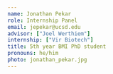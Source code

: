 ```yaml
---
name: Jonathan Pekar
role: Internship Panel
email: jepekar@ucsd.edu
advisor: ["Joel Werthiem"]
internship: ["Vir Biotech"]
title: 5th year BMI PhD student
pronouns: he/him
photo: jonathan_pekar.jpg
---
```

